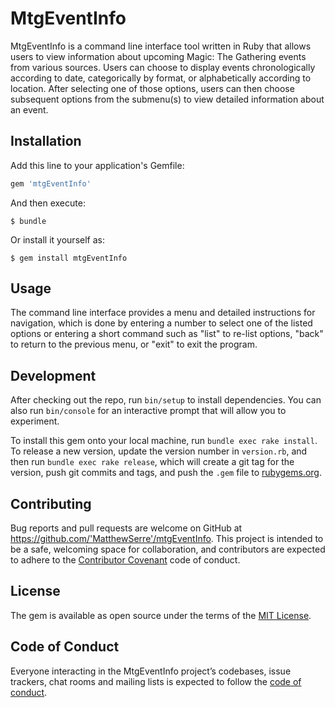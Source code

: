 # MtgEventInfo

MtgEventInfo is a command line interface tool written in Ruby that allows users to view information about upcoming Magic: The Gathering events from various sources.  Users can choose to display events chronologically according to date, categorically by format, or alphabetically according to location.  After selecting one of those options, users can then choose subsequent options from the submenu(s) to view detailed information about an event.

## Installation

Add this line to your application's Gemfile:

```ruby
gem 'mtgEventInfo'
```

And then execute:

    $ bundle

Or install it yourself as:

    $ gem install mtgEventInfo

## Usage

The command line interface provides a menu and detailed instructions for navigation, which is done by entering a number to select one of the listed options or entering a short command such as "list" to re-list options, "back" to return to the previous menu, or "exit" to exit the program.  

## Development

After checking out the repo, run `bin/setup` to install dependencies. You can also run `bin/console` for an interactive prompt that will allow you to experiment.

To install this gem onto your local machine, run `bundle exec rake install`. To release a new version, update the version number in `version.rb`, and then run `bundle exec rake release`, which will create a git tag for the version, push git commits and tags, and push the `.gem` file to [rubygems.org](https://rubygems.org).

## Contributing

Bug reports and pull requests are welcome on GitHub at https://github.com/'MatthewSerre'/mtgEventInfo. This project is intended to be a safe, welcoming space for collaboration, and contributors are expected to adhere to the [Contributor Covenant](http://contributor-covenant.org) code of conduct.

## License

The gem is available as open source under the terms of the [MIT License](https://opensource.org/licenses/MIT).

## Code of Conduct

Everyone interacting in the MtgEventInfo project’s codebases, issue trackers, chat rooms and mailing lists is expected to follow the [code of conduct](https://github.com/'MatthewSerre'/mtgEventInfo/blob/master/CODE_OF_CONDUCT.md).
